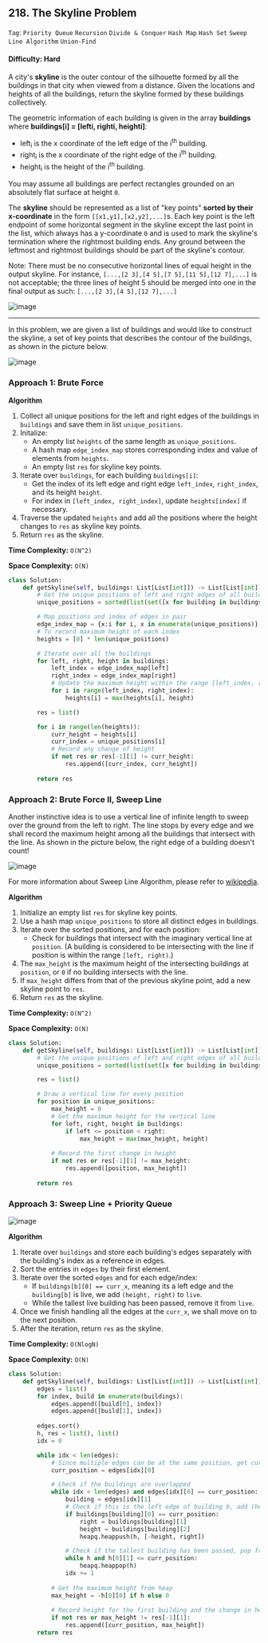 ## 218. The Skyline Problem

```Tag```: ```Priority Queue``` ```Recursion``` ```Divide & Conquer``` ```Hash Map``` ```Hash Set``` ```Sweep Line Algorithm``` ```Union-Find```

#### Difficulty: Hard

A city's __skyline__ is the outer contour of the silhouette formed by all the buildings in that city when viewed from a distance. Given the locations and heights of all the buildings, return the skyline formed by these buildings collectively.

The geometric information of each building is given in the array __buildings__ where __buildings[i] = [lefti, righti, heighti]__:

- left<sub>i</sub> is the x coordinate of the left edge of the i<sup>th</sup> building.
- right<sub>i</sub> is the x coordinate of the right edge of the i<sup>th</sup> building.
- height<sub>i</sub> is the height of the i<sup>th</sup> building.

You may assume all buildings are perfect rectangles grounded on an absolutely flat surface at height ```0```.

The __skyline__ should be represented as a list of "key points" __sorted by their x-coordinate__ in the form ```[[x1,y1],[x2,y2],...]```s. Each key point is the left endpoint of some horizontal segment in the skyline except the last point in the list, which always has a y-coordinate ```0``` and is used to mark the skyline's termination where the rightmost building ends. Any ground between the leftmost and rightmost buildings should be part of the skyline's contour.

Note: There must be no consecutive horizontal lines of equal height in the output skyline. For instance, ```[...,[2 3],[4 5],[7 5],[11 5],[12 7],...]``` is not acceptable; the three lines of height 5 should be merged into one in the final output as such: ```[...,[2 3],[4 5],[12 7],...]```

![image](https://user-images.githubusercontent.com/35042430/218243642-e5474f83-00d4-4354-9ed5-0904a0872105.png)

---

In this problem, we are given a list of buildings and would like to construct the skyline, a set of key points that describes the contour of the buildings, as shown in the picture below.

![image](https://leetcode.com/problems/the-skyline-problem/solutions/2375781/Figures/218_re/218_description.png)

### Approach 1: Brute Force

__Algorithm__

1. Collect all unique positions for the left and right edges of the buildings in ```buildings``` and save them in list ```unique_positions```.
2. Initalize:
    - An empty list ```heights``` of the same length as ```unique_positions```.
    - A hash map ```edge_index_map``` stores corresponding index and value of elements from ```heights```.
    - An empty list ```res``` for skyline key points.
3. Iterate over ```buildings```, for each building ```buildings[i]```:
    - Get the index of its left edge and right edge ```left_index```, ```right_index```, and its height ```height```.
    - For index in ```[left_index, right_index]```, update ```heights[index]``` if necessary.
4. Traverse the updated ```heights``` and add all the positions where the height changes to ```res``` as skyline key points.
5. Return ```res``` as the skyline.

__Time Complexity:__ ```O(N^2)```

__Space Complexity:__ ```O(N)```

```Python
class Solution:
    def getSkyline(self, buildings: List[List[int]]) -> List[List[int]]:
        # Get the unique positions of left and right edges of all buildings
        unique_positions = sorted(list(set([x for building in buildings for x in building[:2]])))

        # Map positions and index of edges in pair
        edge_index_map = {x:i for i, x in enumerate(unique_positions)}
        # To record maximum height of each index
        heights = [0] * len(unique_positions)

        # Iterate over all the buildings
        for left, right, height in buildings:
            left_index = edge_index_map[left]
            right_index = edge_index_map[right]
            # Update the maximum height within the range [left_index, right_index]
            for i in range(left_index, right_index):
                heights[i] = max(heights[i], height)

        res = list()

        for i in range(len(heights)):
            curr_height = heights[i]
            curr_index = unique_positions[i]
            # Record any change of height
            if not res or res[-1][1] != curr_height:
                res.append([curr_index, curr_height])
        
        return res
```

### Approach 2: Brute Force II, Sweep Line

Another instinctive idea is to use a vertical line of infinite length to sweep over the ground from the left to right. The line stops by every edge and we shall record the maximum height among all the buildings that intersect with the line. As shown in the picture below, the right edge of a building doesn't count!

![image](https://leetcode.com/problems/the-skyline-problem/solutions/2375781/Figures/218_re/218_sw_exp.png)

For more information about Sweep Line Algorithm, please refer to [wikipedia](https://en.wikipedia.org/wiki/Sweep_line_algorithm).

__Algorithm__

1. Initialize an empty list ```res``` for skyline key points.
2. Use a hash map ```unique_positions``` to store all distinct edges in buildings.
3. Iterate over the sorted positions, and for each position:
    - Check for buildings that intersect with the imaginary vertical line at ```position```. (A building is considered to be intersecting with the line if position is within the range ```[left, right)```.)
4. The ```max_height``` is the maximum height of the intersecting buildings at ```position```, or ```0``` if no building intersects with the line.
5. If ```max_height``` differs from that of the previous skyline point, add a new skyline point to ```res```.
6. Return ```res``` as the skyline.

__Time Complexity:__ ```O(N^2)```

__Space Complexity:__ ```O(N)```

```Python
class Solution:
    def getSkyline(self, buildings: List[List[int]]) -> List[List[int]]:
        # Get the unique positions of left and right edges of all buildings
        unique_positions = sorted(list(set([x for building in buildings for x in building[:2]])))

        res = list()

        # Draw a vertical line for every position
        for position in unique_positions:
            max_height = 0
            # Get the maximum height for the vertical line
            for left, right, height in buildings:
                if left <= position < right:
                    max_height = max(max_height, height)
            
            # Record the first change in height
            if not res or res[-1][1] != max_height:
                res.append([position, max_height])
        
        return res
```

### Approach 3: Sweep Line + Priority Queue

![image](https://leetcode.com/problems/the-skyline-problem/solutions/2375781/Figures/218_re/218_sl_exp2.png)

__Algorithm__

1. Iterate over ```buildings``` and store each building's edges separately with the building's index as a reference in edges.
2. Sort the entries in ```edges``` by their first element.
3. Iterate over the sorted ```edges``` and for each edge/index:
    - If ```buildings[b][0] == curr_x```, meaning its a left edge and the ```building[b]``` is live, we add ```(height, right)``` to ```live```.
    - While the tallest live building has been passed, remove it from ```live```.
4. Once we finish handling all the edges at the ```curr_x```, we shall move on to the next position.
5. After the iteration, return ```res``` as the skyline.

__Time Complexity:__ ```O(NlogN)```

__Space Complexity:__ ```O(N)```

```Python
class Solution:
    def getSkyline(self, buildings: List[List[int]]) -> List[List[int]]:
        edges = list()
        for index, build in enumerate(buildings):
            edges.append([build[0], index])
            edges.append([build[1], index])
        
        edges.sort()
        h, res = list(), list()
        idx = 0

        while idx < len(edges):
            # Since multiple edges can be at the same position, get current position
            curr_position = edges[idx][0]

            # Check if the buildings are overlapped
            while idx < len(edges) and edges[idx][0] == curr_position:
                building = edges[idx][1]
                # Check if this is the left edge of building b, add (height, right) of building building to the priority queue
                if buildings[building][0] == curr_position:
                    right = buildings[building][1]
                    height = buildings[building][2]
                    heapq.heappush(h, [-height, right])

                # Check if the tallest building has been passed, pop from the prioty queue
                while h and h[0][1] <= curr_position:
                    heapq.heappop(h)
                idx += 1
        
            # Get the maximum height from heap
            max_height = -h[0][0] if h else 0
            
            # Record height for the first building and the change in height every building right after
            if not res or max_height != res[-1][1]:
                res.append([curr_position, max_height])
        return res
```

